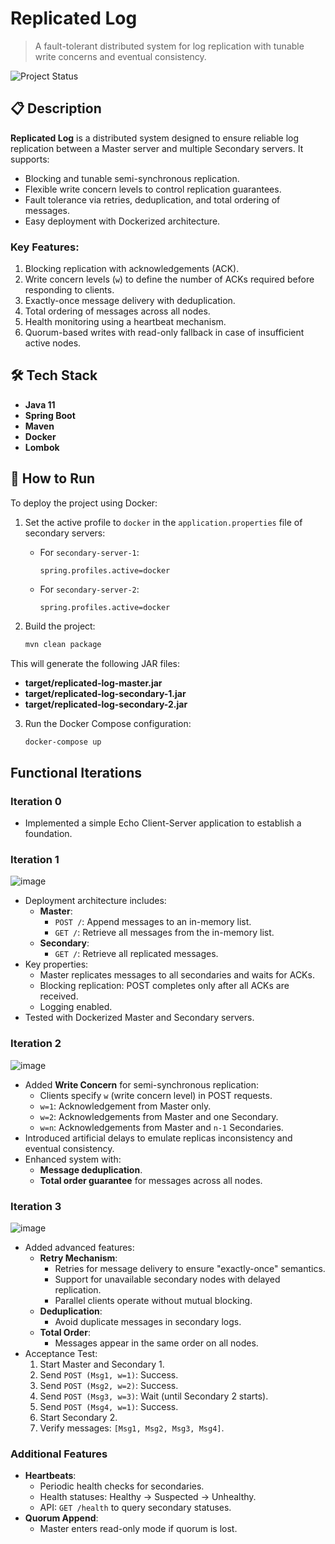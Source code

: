 # Replicated Log

> A fault-tolerant distributed system for log replication with tunable write concerns and eventual consistency.

![Project Status](https://img.shields.io/badge/status-completed-green.svg)

## 📋 Description
**Replicated Log** is a distributed system designed to ensure reliable log replication between a Master server and multiple Secondary servers. It supports:
- Blocking and tunable semi-synchronous replication.
- Flexible write concern levels to control replication guarantees.
- Fault tolerance via retries, deduplication, and total ordering of messages.
- Easy deployment with Dockerized architecture.

### Key Features:
1. Blocking replication with acknowledgements (ACK).
2. Write concern levels (`w`) to define the number of ACKs required before responding to clients.
3. Exactly-once message delivery with deduplication.
4. Total ordering of messages across all nodes.
5. Health monitoring using a heartbeat mechanism.
6. Quorum-based writes with read-only fallback in case of insufficient active nodes.

## 🛠 Tech Stack
- **Java 11**
- **Spring Boot**
- **Maven**
- **Docker**
- **Lombok**

## 🚀 How to Run
To deploy the project using Docker:

1. Set the active profile to `docker` in the `application.properties` file of secondary servers:
   - For `secondary-server-1`:
     ```properties
     spring.profiles.active=docker
     ```
   - For `secondary-server-2`:
     ```properties
     spring.profiles.active=docker
     ```

2. Build the project:
   ```bash
   mvn clean package
This will generate the following JAR files:

- **target/replicated-log-master.jar**
- **target/replicated-log-secondary-1.jar**
- **target/replicated-log-secondary-2.jar**

3. Run the Docker Compose configuration:
   ```bash
   docker-compose up


## Functional Iterations

### Iteration 0
- Implemented a simple Echo Client-Server application to establish a foundation.

### Iteration 1

![image](https://github.com/user-attachments/assets/90c40fe4-1d10-40c4-8d60-f471b69ce4db)

- Deployment architecture includes:
  - **Master**:
    - `POST /`: Append messages to an in-memory list.
    - `GET /`: Retrieve all messages from the in-memory list.
  - **Secondary**:
    - `GET /`: Retrieve all replicated messages.
- Key properties:
  - Master replicates messages to all secondaries and waits for ACKs.
  - Blocking replication: POST completes only after all ACKs are received.
  - Logging enabled.
- Tested with Dockerized Master and Secondary servers.

### Iteration 2

![image](https://github.com/user-attachments/assets/9eb9c6a6-279f-4398-8ec1-9d297d377478)


- Added **Write Concern** for semi-synchronous replication:
  - Clients specify `w` (write concern level) in POST requests.
  - `w=1`: Acknowledgement from Master only.
  - `w=2`: Acknowledgements from Master and one Secondary.
  - `w=n`: Acknowledgements from Master and `n-1` Secondaries.
- Introduced artificial delays to emulate replicas inconsistency and eventual consistency.
- Enhanced system with:
  - **Message deduplication**.
  - **Total order guarantee** for messages across all nodes.

### Iteration 3

![image](https://github.com/user-attachments/assets/fca68d9a-e330-4c5a-bf1e-7655a892de91)


- Added advanced features:
  - **Retry Mechanism**:
    - Retries for message delivery to ensure "exactly-once" semantics.
    - Support for unavailable secondary nodes with delayed replication.
    - Parallel clients operate without mutual blocking.
  - **Deduplication**:
    - Avoid duplicate messages in secondary logs.
  - **Total Order**:
    - Messages appear in the same order on all nodes.
- Acceptance Test:
  1. Start Master and Secondary 1.
  2. Send `POST (Msg1, w=1)`: Success.
  3. Send `POST (Msg2, w=2)`: Success.
  4. Send `POST (Msg3, w=3)`: Wait (until Secondary 2 starts).
  5. Send `POST (Msg4, w=1)`: Success.
  6. Start Secondary 2.
  7. Verify messages: `[Msg1, Msg2, Msg3, Msg4]`.

### Additional Features
- **Heartbeats**:
  - Periodic health checks for secondaries.
  - Health statuses: Healthy → Suspected → Unhealthy.
  - API: `GET /health` to query secondary statuses.
- **Quorum Append**:
  - Master enters read-only mode if quorum is lost.
